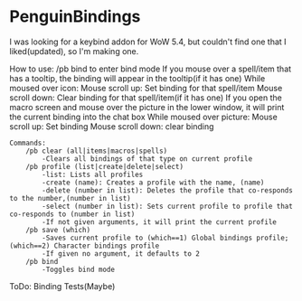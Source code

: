 PenguinBindings
===============

I was looking for a keybind addon for WoW 5.4, but couldn't find one that I liked(updated), so I'm making one.

How to use:
	/pb bind to enter bind mode
	If you mouse over a spell/item that has a tooltip, the binding will appear in the tooltip(if it has one)
		While moused over icon:
			Mouse scroll up: Set binding for that spell/item
			Mouse scroll down: Clear binding for that spell/item(if it has one)
	If you open the macro screen and mouse over the picture in the lower window, it will print the current binding into the chat box
		While moused over picture:
			Mouse scroll up: Set binding
			Mouse scroll down: clear binding
	
	Commands:
		/pb clear (all|items|macros|spells)
			-Clears all bindings of that type on current profile
		/pb profile (list|create|delete|select) 
			-list: Lists all profiles
			-create (name): Creates a profile with the name, (name)
			-delete (number in list): Deletes the profile that co-responds to the number,(number in list)
			-select (number in list): Sets current profile to profile that co-responds to (number in list)
			-If not given arguments, it will print the current profile
		/pb save (which)
			-Saves current profile to (which==1) Global bindings profile; (which==2) Character bindings profile
			-If given no argument, it defaults to 2
		/pb bind
			-Toggles bind mode

ToDo:
	Binding Tests(Maybe)

	